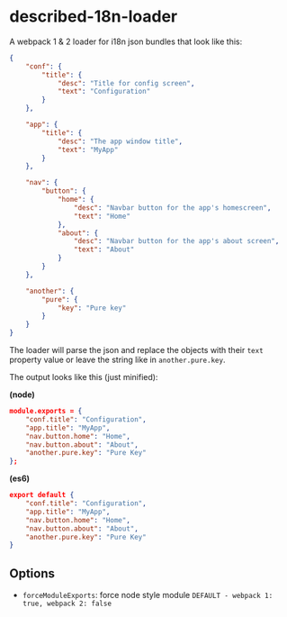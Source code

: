 # described-18n-loader

A webpack 1 & 2 loader for i18n json bundles that look like this:

```JSON
{
	"conf": {
		"title": {
			"desc": "Title for config screen",
			"text": "Configuration"
		}
	},

	"app": {
		"title": {
			"desc": "The app window title",
			"text": "MyApp"
		}
	},

	"nav": {
		"button": {
			"home": {
				"desc": "Navbar button for the app's homescreen",
				"text": "Home"
			},
			"about": {
				"desc": "Navbar button for the app's about screen",
				"text": "About"
			}
		}
	},

	"another": {
		"pure": {
			"key": "Pure key"
		}
	}
}
```

The loader will parse the json and replace the objects with their `text` property value or leave the string like in `another.pure.key`.

The output looks like this (just minified):

**(node)**
```JSON
module.exports = {
	"conf.title": "Configuration",
	"app.title": "MyApp",
	"nav.button.home": "Home",
	"nav.button.about": "About",
	"another.pure.key": "Pure Key"
};
```

**(es6)**
```JSON
export default {
	"conf.title": "Configuration",
	"app.title": "MyApp",
	"nav.button.home": "Home",
	"nav.button.about": "About",
	"another.pure.key": "Pure Key"
}
```


## Options

* `forceModuleExports`: force node style module `DEFAULT - webpack 1: true, webpack 2: false`
